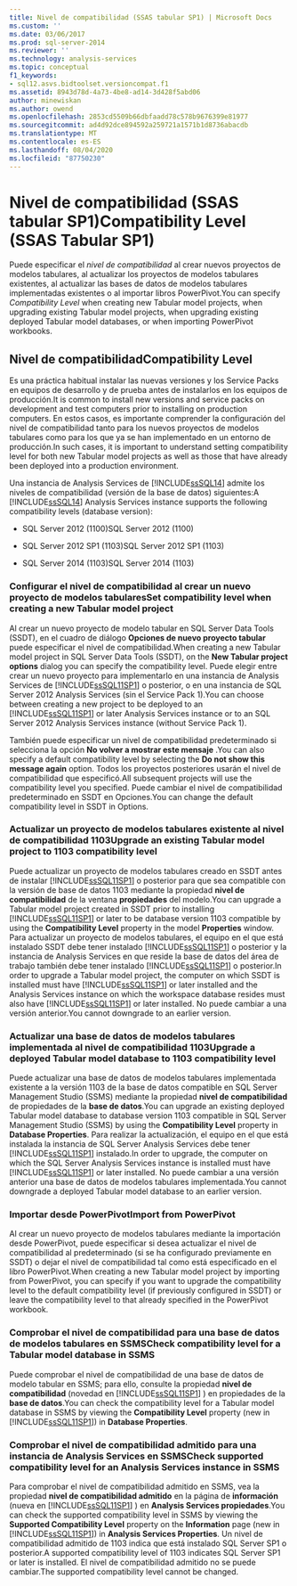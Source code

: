 ```yaml
---
title: Nivel de compatibilidad (SSAS tabular SP1) | Microsoft Docs
ms.custom: ''
ms.date: 03/06/2017
ms.prod: sql-server-2014
ms.reviewer: ''
ms.technology: analysis-services
ms.topic: conceptual
f1_keywords:
- sql12.asvs.bidtoolset.versioncompat.f1
ms.assetid: 8943d78d-4a73-4be8-ad14-3d428f5abd06
author: minewiskan
ms.author: owend
ms.openlocfilehash: 2853cd5509b66dbfaadd78c578b9676399e81977
ms.sourcegitcommit: ad4d92dce894592a259721a1571b1d8736abacdb
ms.translationtype: MT
ms.contentlocale: es-ES
ms.lasthandoff: 08/04/2020
ms.locfileid: "87750230"
---
```

# <a name="compatibility-level-ssas-tabular-sp1"></a><span data-ttu-id="76782-102">Nivel de compatibilidad (SSAS tabular SP1)</span><span class="sxs-lookup"><span data-stu-id="76782-102">Compatibility Level (SSAS Tabular SP1)</span></span>
  <span data-ttu-id="76782-103">Puede especificar el *nivel de compatibilidad* al crear nuevos proyectos de modelos tabulares, al actualizar los proyectos de modelos tabulares existentes, al actualizar las bases de datos de modelos tabulares implementadas existentes o al importar libros PowerPivot.</span><span class="sxs-lookup"><span data-stu-id="76782-103">You can specify *Compatibility Level* when creating new Tabular model projects, when upgrading existing Tabular model projects, when upgrading existing deployed Tabular model databases, or when importing PowerPivot workbooks.</span></span>  
  
## <a name="compatibility-level"></a><span data-ttu-id="76782-104">Nivel de compatibilidad</span><span class="sxs-lookup"><span data-stu-id="76782-104">Compatibility Level</span></span>  
 <span data-ttu-id="76782-105">Es una práctica habitual instalar las nuevas versiones y los Service Packs en equipos de desarrollo y de prueba antes de instalarlos en los equipos de producción.</span><span class="sxs-lookup"><span data-stu-id="76782-105">It is common to install new versions and service packs on development and test computers prior to installing on production computers.</span></span> <span data-ttu-id="76782-106">En estos casos, es importante comprender la configuración del nivel de compatibilidad tanto para los nuevos proyectos de modelos tabulares como para los que ya se han implementado en un entorno de producción.</span><span class="sxs-lookup"><span data-stu-id="76782-106">In such cases, it is important to understand setting compatibility level for both new Tabular model projects as well as those that have already been deployed into a production environment.</span></span>  
  
 <span data-ttu-id="76782-107">Una instancia de Analysis Services de [!INCLUDE[ssSQL14](../../includes/sssql14-md.md)] admite los niveles de compatibilidad (versión de la base de datos) siguientes:</span><span class="sxs-lookup"><span data-stu-id="76782-107">A [!INCLUDE[ssSQL14](../../includes/sssql14-md.md)] Analysis Services instance supports the following compatibility levels (database version):</span></span>  
  
-   <span data-ttu-id="76782-108">SQL Server 2012 (1100)</span><span class="sxs-lookup"><span data-stu-id="76782-108">SQL Server 2012 (1100)</span></span>  
  
-   <span data-ttu-id="76782-109">SQL Server 2012 SP1 (1103)</span><span class="sxs-lookup"><span data-stu-id="76782-109">SQL Server 2012 SP1 (1103)</span></span>  
  
-   <span data-ttu-id="76782-110">SQL Server 2014 (1103)</span><span class="sxs-lookup"><span data-stu-id="76782-110">SQL Server 2014 (1103)</span></span>  
  
### <a name="set-compatibility-level-when-creating-a-new-tabular-model-project"></a><span data-ttu-id="76782-111">Configurar el nivel de compatibilidad al crear un nuevo proyecto de modelos tabulares</span><span class="sxs-lookup"><span data-stu-id="76782-111">Set compatibility level when creating a new Tabular model project</span></span>  
 <span data-ttu-id="76782-112">Al crear un nuevo proyecto de modelo tabular en SQL Server Data Tools (SSDT), en el cuadro de diálogo **Opciones de nuevo proyecto tabular** puede especificar el nivel de compatibilidad.</span><span class="sxs-lookup"><span data-stu-id="76782-112">When creating a new Tabular model project in SQL Server Data Tools (SSDT), on the **New Tabular project options** dialog you can specify the compatibility level.</span></span> <span data-ttu-id="76782-113">Puede elegir entre crear un nuevo proyecto para implementarlo en una instancia de Analysis Services de [!INCLUDE[ssSQL11SP1](../../includes/sssql11sp1-md.md)] o posterior, o en una instancia de SQL Server 2012 Analysis Services (sin el Service Pack 1).</span><span class="sxs-lookup"><span data-stu-id="76782-113">You can choose between creating a new project to be deployed to an [!INCLUDE[ssSQL11SP1](../../includes/sssql11sp1-md.md)] or later Analysis Services instance or to an SQL Server 2012 Analysis Services instance (without Service Pack 1).</span></span>  
  
 <span data-ttu-id="76782-114">También puede especificar un nivel de compatibilidad predeterminado si selecciona la opción **No volver a mostrar este mensaje** .</span><span class="sxs-lookup"><span data-stu-id="76782-114">You can also specify a default compatibility level by selecting the **Do not show this message again** option.</span></span> <span data-ttu-id="76782-115">Todos los proyectos posteriores usarán el nivel de compatibilidad que especificó.</span><span class="sxs-lookup"><span data-stu-id="76782-115">All subsequent projects will use the compatibility level you specified.</span></span> <span data-ttu-id="76782-116">Puede cambiar el nivel de compatibilidad predeterminado en SSDT en Opciones.</span><span class="sxs-lookup"><span data-stu-id="76782-116">You can change the default compatibility level in SSDT in Options.</span></span>  
  
### <a name="upgrade-an-existing-tabular-model-project-to-1103-compatibility-level"></a><span data-ttu-id="76782-117">Actualizar un proyecto de modelos tabulares existente al nivel de compatibilidad 1103</span><span class="sxs-lookup"><span data-stu-id="76782-117">Upgrade an existing Tabular model project to 1103 compatibility level</span></span>  
 <span data-ttu-id="76782-118">Puede actualizar un proyecto de modelos tabulares creado en SSDT antes de instalar [!INCLUDE[ssSQL11SP1](../../includes/sssql11sp1-md.md)] o posterior para que sea compatible con la versión de base de datos 1103 mediante la propiedad **nivel de compatibilidad** de la ventana **propiedades** del modelo.</span><span class="sxs-lookup"><span data-stu-id="76782-118">You can upgrade a Tabular model project created in SSDT prior to installing [!INCLUDE[ssSQL11SP1](../../includes/sssql11sp1-md.md)] or later to be database version 1103 compatible by using the **Compatibility Level** property in the model **Properties** window.</span></span> <span data-ttu-id="76782-119">Para actualizar un proyecto de modelos tabulares, el equipo en el que está instalado SSDT debe tener instalado [!INCLUDE[ssSQL11SP1](../../includes/sssql11sp1-md.md)] o posterior y la instancia de Analysis Services en que reside la base de datos del área de trabajo también debe tener instalado [!INCLUDE[ssSQL11SP1](../../includes/sssql11sp1-md.md)] o posterior.</span><span class="sxs-lookup"><span data-stu-id="76782-119">In order to upgrade a Tabular model project, the computer on which SSDT is installed must have [!INCLUDE[ssSQL11SP1](../../includes/sssql11sp1-md.md)] or later installed and the Analysis Services instance on which the workspace database resides must also have [!INCLUDE[ssSQL11SP1](../../includes/sssql11sp1-md.md)] or later installed.</span></span> <span data-ttu-id="76782-120">No puede cambiar a una versión anterior.</span><span class="sxs-lookup"><span data-stu-id="76782-120">You cannot downgrade to an earlier version.</span></span>  
  
### <a name="upgrade-a-deployed-tabular-model-database-to-1103-compatibility-level"></a><span data-ttu-id="76782-121">Actualizar una base de datos de modelos tabulares implementada al nivel de compatibilidad 1103</span><span class="sxs-lookup"><span data-stu-id="76782-121">Upgrade a deployed Tabular model database to 1103 compatibility level</span></span>  
 <span data-ttu-id="76782-122">Puede actualizar una base de datos de modelos tabulares implementada existente a la versión 1103 de la base de datos compatible en SQL Server Management Studio (SSMS) mediante la propiedad **nivel de compatibilidad** de propiedades de la **base de datos**.</span><span class="sxs-lookup"><span data-stu-id="76782-122">You can upgrade an existing deployed Tabular model database to database version 1103 compatible in SQL Server Management Studio (SSMS) by using the **Compatibility Level** property in **Database Properties**.</span></span> <span data-ttu-id="76782-123">Para realizar la actualización, el equipo en el que está instalada la instancia de SQL Server Analysis Services debe tener [!INCLUDE[ssSQL11SP1](../../includes/sssql11sp1-md.md)] instalado.</span><span class="sxs-lookup"><span data-stu-id="76782-123">In order to upgrade, the computer on which the SQL Server Analysis Services instance is installed must have [!INCLUDE[ssSQL11SP1](../../includes/sssql11sp1-md.md)] or later installed.</span></span> <span data-ttu-id="76782-124">No puede cambiar a una versión anterior una base de datos de modelos tabulares implementada.</span><span class="sxs-lookup"><span data-stu-id="76782-124">You cannot downgrade a deployed Tabular model database to an earlier version.</span></span>  
  
### <a name="import-from-powerpivot"></a><span data-ttu-id="76782-125">Importar desde PowerPivot</span><span class="sxs-lookup"><span data-stu-id="76782-125">Import from PowerPivot</span></span>  
 <span data-ttu-id="76782-126">Al crear un nuevo proyecto de modelos tabulares mediante la importación desde PowerPivot, puede especificar si desea actualizar el nivel de compatibilidad al predeterminado (si se ha configurado previamente en SSDT) o dejar el nivel de compatibilidad tal como está especificado en el libro PowerPivot.</span><span class="sxs-lookup"><span data-stu-id="76782-126">When creating a new Tabular model project by importing from PowerPivot, you can specify if you want to upgrade the compatibility level to the default compatibility level (if previously configured in SSDT) or leave the compatibility level to that already specified in the PowerPivot workbook.</span></span>  
  
### <a name="check-compatibility-level-for-a-tabular-model-database-in-ssms"></a><span data-ttu-id="76782-127">Comprobar el nivel de compatibilidad para una base de datos de modelos tabulares en SSMS</span><span class="sxs-lookup"><span data-stu-id="76782-127">Check compatibility level for a Tabular model database in SSMS</span></span>  
 <span data-ttu-id="76782-128">Puede comprobar el nivel de compatibilidad de una base de datos de modelo tabular en SSMS; para ello, consulte la propiedad **nivel de compatibilidad** (novedad en [!INCLUDE[ssSQL11SP1](../../includes/sssql11sp1-md.md)] ) en propiedades de la **base de datos**.</span><span class="sxs-lookup"><span data-stu-id="76782-128">You can check the compatibility level for a Tabular model database in SSMS by viewing the **Compatibility Level** property (new in [!INCLUDE[ssSQL11SP1](../../includes/sssql11sp1-md.md)]) in **Database Properties**.</span></span>  
  
### <a name="check-supported-compatibility-level-for-an-analysis-services-instance-in-ssms"></a><span data-ttu-id="76782-129">Comprobar el nivel de compatibilidad admitido para una instancia de Analysis Services en SSMS</span><span class="sxs-lookup"><span data-stu-id="76782-129">Check supported compatibility level for an Analysis Services instance in SSMS</span></span>  
 <span data-ttu-id="76782-130">Para comprobar el nivel de compatibilidad admitido en SSMS, vea la propiedad **nivel de compatibilidad admitido** en la página de **información** (nueva en [!INCLUDE[ssSQL11SP1](../../includes/sssql11sp1-md.md)] ) en **Analysis Services propiedades**.</span><span class="sxs-lookup"><span data-stu-id="76782-130">You can check the supported compatibility level in SSMS by viewing the **Supported Compatibility Level** property on the **Information** page (new in [!INCLUDE[ssSQL11SP1](../../includes/sssql11sp1-md.md)]) in **Analysis Services Properties**.</span></span> <span data-ttu-id="76782-131">Un nivel de compatibilidad admitido de 1103 indica que está instalado SQL Server SP1 o posterior.</span><span class="sxs-lookup"><span data-stu-id="76782-131">A supported compatibility level of 1103 indicates SQL Server SP1 or later is installed.</span></span> <span data-ttu-id="76782-132">El nivel de compatibilidad admitido no se puede cambiar.</span><span class="sxs-lookup"><span data-stu-id="76782-132">The supported compatibility level cannot be changed.</span></span>  
  
  
